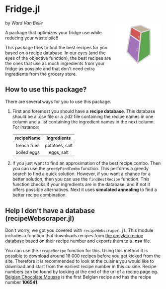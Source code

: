 
# Fridge.jl
<img align="right" width="150" height="150" src="FridgeLogo.png">
by <i>Ward Van Belle</i>

A package that optimizes your fridge use while reducing your waste pile!!

This package tries to find the best recipes for you based on a recipe database. In our eyes (and the eyes of the objective function), the best recipes are the ones that use as much ingredients from your fridge as possible and that don't need extra ingredients from the grocery store.

## How to use this package?
There are several ways for you to use this package. 

1. First and foremost you should have a **recipe database**. This database should be a .csv file or a .jld2 file containing the recipe names in one column and a list containing the ingredient names in the next column. For instance:

    | recipeName | Ingredients |
    |:----------:|:-----------:|
    | french fries| potatoes, salt|
    | boiled eggs | eggs, salt|

2. If you just want to find an approximation of the best recipe combo. Then you can use the `greedyFindCombo` function. This performs a greedy search to find a quick solution. However, if you want a chance for a better solution, then you can use the `findBestRecipe` function. This function checks if your ingredients are in the database, and if not it offers possible alternatives. Next it uses **simulated annealing** to find a better recipe combination.

## Help I don't have a database (recipeWebscraper.jl)

Don't worry, we got you covered with `recipeWebscraper.jl`. This module includes a function that downloads recipes from [the cosylab recipe database](https://cosylab.iiitd.edu.in/recipedb/) based on their recipe number and exports them to a **.csv** file. 

You can use the `scrapeRecipe` function for this. Using this method it is possible to download around 16 000 recipes before you get kicked from the site. Therefore it is recommended to look at the cuisine you would like to download and start from the earliest recipe number in this cuisine. Recipe numbers can be found by looking at the end of the url of a recipe page eg. [Belgian Chocolate Mousse](https://cosylab.iiitd.edu.in/recipedb/search_recipeInfo/106541) is the first Belgian recipe and has the recipe number **106541**.


